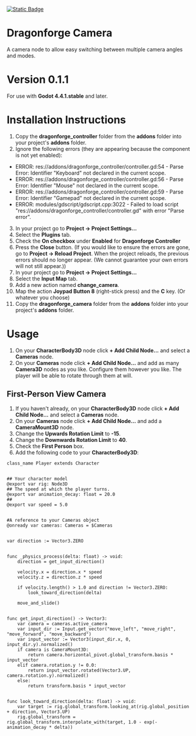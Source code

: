 [![Static Badge](https://img.shields.io/badge/Godot%20Engine-4.4.1.stable-blue?style=plastic&logo=godotengine)](https://godotengine.org/)
# Dragonforge Camera
A camera node to allow easy switching between multiple camera angles and modes.
# Version 0.1.1
For use with **Godot 4.4.1.stable** and later.
# Installation Instructions
1. Copy the **dragonforge_controller** folder from the **addons** folder into your project's **addons** folder.
2. Ignore the following errors (they are appearing because the component is not yet enabled):
  * ERROR: res://addons/dragonforge_controller/controller.gd:54 - Parse Error: Identifier "Keyboard" not declared in the current scope.
  * ERROR: res://addons/dragonforge_controller/controller.gd:56 - Parse Error: Identifier "Mouse" not declared in the current scope.
  * ERROR: res://addons/dragonforge_controller/controller.gd:59 - Parse Error: Identifier "Gamepad" not declared in the current scope.
  * ERROR: modules/gdscript/gdscript.cpp:3022 - Failed to load script "res://addons/dragonforge_controller/controller.gd" with error "Parse error".
3. In your project go to **Project -> Project Settings...**
4. Select the **Plugins** tab.
5. Check the **On checkbox** under **Enabled** for **Dragonforge Controller**
6. Press the **Close** button. (If you would like to ensure the errors are gone, go to **Project -> Reload Project**. When the project reloads, the previous errors should no longer appear. (We cannot guarantee your own errors will not still appear.))
7. In your project go to **Project -> Project Settings...**
8. Select the **Input Map** tab.
9. Add a new action named **change_camera**.
10. Map the action **Joypad Button 8** (right-stick press) and the **C** key. (Or whatever you choose)
11. Copy the **dragonforge_camera** folder from the **addons** folder into your project's **addons** folder.
# Usage
1. On your **CharacterBody3D** node click **+ Add Child Node...** and select a **Cameras** node.
2. On your **Cameras** node click **+ Add Child Node...** and add as many **Camera3D** nodes as you like. Configure them however you like. The player will be able to rotate through them at will.
## First-Person View Camera
1. If you haven't already, on your **CharacterBody3D** node click **+ Add Child Node...** and select a **Cameras** node.
2. On your **Cameras** node click **+ Add Child Node...** and add a **CameraMount3D** node.
3. Change the **Upwards Rotation Limit** to **-15**.
4. Change the **Downwards Rotation Limit** to **40**.
5. Check the **First Person** box.
6. Add the following code to your **CharacterBody3D**:

```
class_name Player extends Character


## Your character model
@export var rig: Node3D
## The speed at which the player turns.
@export var animation_decay: float = 20.0
##
@export var speed = 5.0


#A reference to your Cameras object
@onready var cameras: Cameras = $Cameras


var direction := Vector3.ZERO


func _physics_process(delta: float) -> void:
	direction = get_input_direction()
	
	velocity.x = direction.x * speed
	velocity.z = direction.z * speed
	
	if velocity.length() > 1.0 and direction != Vector3.ZERO:
		look_toward_direction(delta)
	
	move_and_slide()
	

func get_input_direction() -> Vector3:
	var camera = cameras.active_camera
	var input_dir := Input.get_vector("move_left", "move_right", "move_forward", "move_backward")
	var input_vector := Vector3(input_dir.x, 0, input_dir.y).normalized()
	if camera is CameraMount3D:
		return camera.horizontal_pivot.global_transform.basis * input_vector
	elif camera.rotation.y != 0.0:
		return input_vector.rotated(Vector3.UP, camera.rotation.y).normalized()
	else:
		return transform.basis * input_vector


func look_toward_direction(delta: float) -> void:
	var target := rig.global_transform.looking_at(rig.global_position + direction, Vector3.UP)
	rig.global_transform = rig.global_transform.interpolate_with(target, 1.0 - exp(-animation_decay * delta))
```
